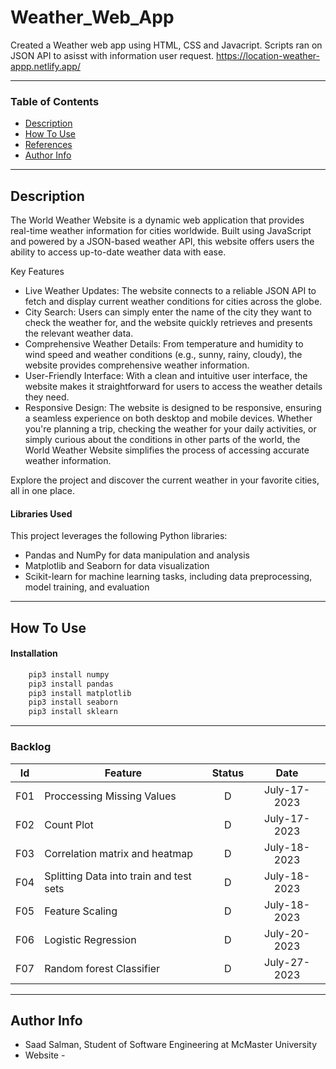 # Weather_Web_App
Created a Weather web app using HTML, CSS and Javacript. Scripts ran on JSON API to asisst with information user request. 
https://location-weather-appp.netlify.app/

---

### Table of Contents

- [Description](#description)
- [How To Use](#how-to-use)
- [References](#references)
- [Author Info](#author-info)

---
## Description

The World Weather Website is a dynamic web application that provides real-time weather information for cities worldwide. Built using JavaScript and powered by a JSON-based weather API, this website offers users the ability to access up-to-date weather data with ease.

Key Features
- Live Weather Updates: The website connects to a reliable JSON API to fetch and display current weather conditions for cities across the globe.
- City Search: Users can simply enter the name of the city they want to check the weather for, and the website quickly retrieves and presents the relevant weather data.
- Comprehensive Weather Details: From temperature and humidity to wind speed and weather conditions (e.g., sunny, rainy, cloudy), the website provides comprehensive weather information.
- User-Friendly Interface: With a clean and intuitive user interface, the website makes it straightforward for users to access the weather details they need.
- Responsive Design: The website is designed to be responsive, ensuring a seamless experience on both desktop and mobile devices.
Whether you're planning a trip, checking the weather for your daily activities, or simply curious about the conditions in other parts of the world, the World Weather Website simplifies the process of accessing accurate weather information.

Explore the project and discover the current weather in your favorite cities, all in one place.

#### Libraries Used

This project leverages the following Python libraries:

- Pandas and NumPy for data manipulation and analysis
- Matplotlib and Seaborn for data visualization
- Scikit-learn for machine learning tasks, including data preprocessing, model training, and evaluation

---

## How To Use

#### Installation
```html
    pip3 install numpy
    pip3 install pandas
    pip3 install matplotlib
    pip3 install seaborn
    pip3 install sklearn
```

---

### Backlog 
| Id  | Feature  | Status  |  Date  |
|:-:  |---       | :-:     | :-:     |
| F01 | Proccessing Missing Values |  D | July-17-2023  |
| F02 | Count Plot |  D |  July-17-2023  |
| F03 | Correlation matrix and heatmap |  D | July-18-2023   |
| F04 | Splitting Data into train and test sets |  D | July-18-2023  |
| F05 | Feature Scaling |  D | July-18-2023 |
| F06 | Logistic Regression |  D |  July-20-2023 |
| F07 |Random forest Classifier  |  D |  July-27-2023 |


---

## Author Info

- Saad Salman, Student of Software Engineering at McMaster University
- Website - []()
